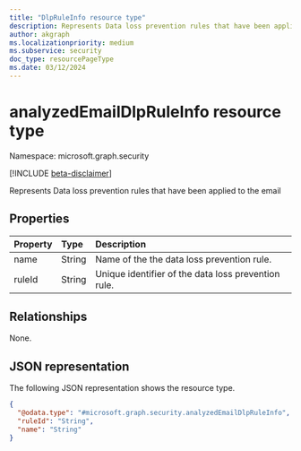 ```yaml
---
title: "DlpRuleInfo resource type"
description: Represents Data loss prevention rules that have been applied to the email
author: akgraph
ms.localizationpriority: medium
ms.subservice: security
doc_type: resourcePageType
ms.date: 03/12/2024
---
```


# analyzedEmailDlpRuleInfo resource type

Namespace: microsoft.graph.security

[!INCLUDE [beta-disclaimer](../../includes/beta-disclaimer.md)]

Represents Data loss prevention rules that have been applied to the email


## Properties
|Property|Type|Description|
|:---|:---|:---|
|name|String|Name of the the data loss prevention rule.|
|ruleId|String|Unique identifier of the data loss prevention rule.|

## Relationships
None.

## JSON representation
The following JSON representation shows the resource type.
<!-- {
  "blockType": "resource",
  "@odata.type": "microsoft.graph.security.analyzedEmailDlpRuleInfo"
}
-->
``` json
{
  "@odata.type": "#microsoft.graph.security.analyzedEmailDlpRuleInfo",
  "ruleId": "String",
  "name": "String"
}
```

